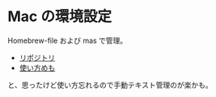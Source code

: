 # Mac の環境設定

Homebrew-file および mas で管理。

- [リポジトリ](https://github.com/pn11/Brewfile)
- [使い方めも](https://medium.com/@oka/homebrew-file-%E5%B0%8E%E5%85%A5%E3%83%A1%E3%83%A2-ba1b9fd64708)

と、思ったけど使い方忘れるので手動テキスト管理のが楽かも。
